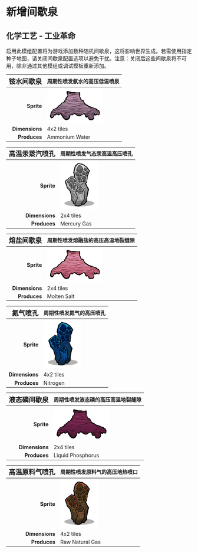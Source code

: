 # 新增间歇泉

## 化学工艺 - 工业革命

启用此模组配置将为游戏添加数种随机间歇泉，这将影响世界生成。若需使用指定种子地图，请关闭间歇泉配置选项以避免干扰。注意：关闭后这些间歇泉将不可用，除非通过其他模组或调试模板重新添加。

<!-- !!! wiki inline "Ammonium Geyser"

    ![Geyser Icon](../images/geysers/GeyserGeneric_AmmoniaGeyser.png)

    A highly pressurized cryogeyser that periodically erupts with cold Ammonium Water

    Info            | Value
    :--------------- | -----:
    **Dimensions**: | 4x2 tiles
    **Produces**: | Liquid Ammonia

!!! wiki inline "Ammonium Water Geyser"

    ![Geyser Icon](../images/geysers/GeyserGeneric_AmmoniaGeyser.png)
    A highly pressurized cryogeyser that periodically erupts with cold Ammonium Water

    Info            | Value
    --------------- | -----
    **Dimensions** | 4x2 tiles
    **Produces** | Liquid Ammonia -->

| <font size="+1"> 铵水间歇泉</font> | 周期性喷发氨水的高压低温喷泉</td>                                        |
| ---------------------------------: | :----------------------------------------------------------------------- |
|                         **Sprite** | <img src="/assets/images/geysers/GeyserGeneric_AmmoniumWaterGeyser.png"> |
|                     **Dimensions** | 4x2 tiles                                                                |
|                       **Produces** | Ammonium Water                                                           |

| <font size="+1">高温汞蒸汽喷孔</font> | 周期性喷发气态汞高温高压喷孔                                           |
| ------------------------------------: | :--------------------------------------------------------------------- |
|                            **Sprite** | <img src="/assets/images/geysers/GeyserGeneric_HotMercuryGasVent.png"> |
|                        **Dimensions** | 2x4 tiles                                                              |
|                          **Produces** | Mercury Gas                                                            |

| <font size="+1">熔盐间歇泉</font> | 周期性喷发熔融盐的高压高温地裂缝隙                                    |
| --------------------------------: | :-------------------------------------------------------------------- |
|                        **Sprite** | <img src="/assets/images/geysers/GeyserGeneric_MoltenSaltGeyser.png"> |
|                    **Dimensions** | 2x4 tiles                                                             |
|                      **Produces** | Molten Salt                                                           |

| <font size="+1">氮气喷孔</font> | 周期性喷发氮气的高压喷孔                                          |
| ------------------------------: | :---------------------------------------------------------------- |
|                      **Sprite** | <img src="/assets/images/geysers/GeyserGeneric_NitrogenVent.png"> |
|                  **Dimensions** | 4x2 tiles                                                         |
|                    **Produces** | Nitrogen                                                          |

| <font size="+1">液态磷间歇泉</font> | 周期性喷发液态磷的高压高温地裂缝隙                                    |
| ----------------------------------: | :-------------------------------------------------------------------- |
|                          **Sprite** | <img src="/assets/images/geysers/GeyserGeneric_PhosphorusGeyser.png"> |
|                      **Dimensions** | 2x4 tiles                                                             |
|                        **Produces** | Liquid Phosphorus                                                     |

| <font size="+1">高温原料气喷孔</font> | 周期性喷发原料气的高压地热喷口                                  |
| ------------------------------------: | :-------------------------------------------------------------- |
|                            **Sprite** | <img src="/assets/images/geysers/GeyserGeneric_RawGasVent.png"> |
|                        **Dimensions** | 4x2 tiles                                                       |
|                          **Produces** | Raw Natural Gas                                                 |
